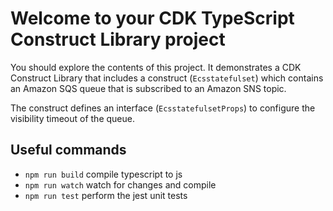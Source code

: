 # Welcome to your CDK TypeScript Construct Library project

You should explore the contents of this project. It demonstrates a CDK Construct Library that includes a construct (`Ecsstatefulset`)
which contains an Amazon SQS queue that is subscribed to an Amazon SNS topic.

The construct defines an interface (`EcsstatefulsetProps`) to configure the visibility timeout of the queue.

## Useful commands

* `npm run build`   compile typescript to js
* `npm run watch`   watch for changes and compile
* `npm run test`    perform the jest unit tests
